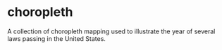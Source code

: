 # choropleth
A collection of choropleth mapping used to illustrate the year of several laws passing in the United States.
